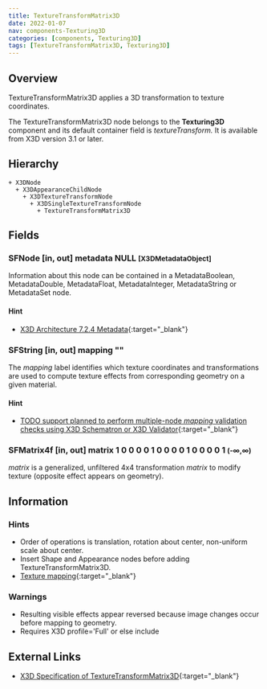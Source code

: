 ```yaml
---
title: TextureTransformMatrix3D
date: 2022-01-07
nav: components-Texturing3D
categories: [components, Texturing3D]
tags: [TextureTransformMatrix3D, Texturing3D]
---
```

<style>
.post h3 {
  word-spacing: 0.2em;
}
</style>

## Overview

TextureTransformMatrix3D applies a 3D transformation to texture coordinates.

The TextureTransformMatrix3D node belongs to the **Texturing3D** component and its default container field is *textureTransform.* It is available from X3D version 3.1 or later.

## Hierarchy

```
+ X3DNode
  + X3DAppearanceChildNode
    + X3DTextureTransformNode
      + X3DSingleTextureTransformNode
        + TextureTransformMatrix3D
```

## Fields

### SFNode [in, out] **metadata** NULL <small>[X3DMetadataObject]</small>

Information about this node can be contained in a MetadataBoolean, MetadataDouble, MetadataFloat, MetadataInteger, MetadataString or MetadataSet node.

#### Hint

- [X3D Architecture 7.2.4 Metadata](https://www.web3d.org/specifications/X3Dv4Draft/ISO-IEC19775-1v4-CD1/Part01/components/core.html#Metadata){:target="_blank"}

### SFString [in, out] **mapping** ""

The *mapping* label identifies which texture coordinates and transformations are used to compute texture effects from corresponding geometry on a given material.

#### Hint

- [TODO support planned to perform multiple-node *mapping* validation checks using X3D Schematron or X3D Validator](https://savage.nps.edu/X3dValidator){:target="_blank"}

### SFMatrix4f [in, out] **matrix** 1 0 0 0 0 1 0 0 0 0 1 0 0 0 0 1 <small>(-∞,∞)</small>

*matrix* is a generalized, unfiltered 4x4 transformation *matrix* to modify texture (opposite effect appears on geometry).

## Information

### Hints

- Order of operations is translation, rotation about center, non-uniform scale about center.
- Insert Shape and Appearance nodes before adding TextureTransformMatrix3D.
- [Texture mapping](https://en.wikipedia.org/wiki/Texture_mapping){:target="_blank"}

### Warnings

- Resulting visible effects appear reversed because image changes occur before mapping to geometry.
- Requires X3D profile='Full' or else include <component name='Texturing3D' level='1'/>

## External Links

- [X3D Specification of TextureTransformMatrix3D](https://www.web3d.org/documents/specifications/19775-1/V4.0/Part01/components/texture3D.html#TextureTransformMatrix3D){:target="_blank"}
